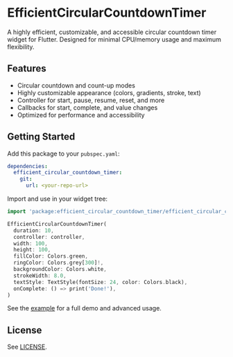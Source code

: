 <!--
This README describes the package. If you publish this package to pub.dev,
this README's contents appear on the landing page for your package.

For information about how to write a good package README, see the guide for
[writing package pages](https://dart.dev/tools/pub/writing-package-pages).

For general information about developing packages, see the Dart guide for
[creating packages](https://dart.dev/guides/libraries/create-packages)
and the Flutter guide for
[developing packages and plugins](https://flutter.dev/to/develop-packages).
-->

# EfficientCircularCountdownTimer

A highly efficient, customizable, and accessible circular countdown timer widget for Flutter. Designed for minimal CPU/memory usage and maximum flexibility.

## Features
- Circular countdown and count-up modes
- Highly customizable appearance (colors, gradients, stroke, text)
- Controller for start, pause, resume, reset, and more
- Callbacks for start, complete, and value changes
- Optimized for performance and accessibility

## Getting Started
Add this package to your `pubspec.yaml`:

```yaml
dependencies:
  efficient_circular_countdown_timer:
    git:
      url: <your-repo-url>
```

Import and use in your widget tree:

```dart
import 'package:efficient_circular_countdown_timer/efficient_circular_countdown_timer.dart';

EfficientCircularCountdownTimer(
  duration: 10,
  controller: controller,
  width: 100,
  height: 100,
  fillColor: Colors.green,
  ringColor: Colors.grey[300]!,
  backgroundColor: Colors.white,
  strokeWidth: 8.0,
  textStyle: TextStyle(fontSize: 24, color: Colors.black),
  onComplete: () => print('Done!'),
)
```

See the [example](example/) for a full demo and advanced usage.

## License
See [LICENSE](LICENSE).

